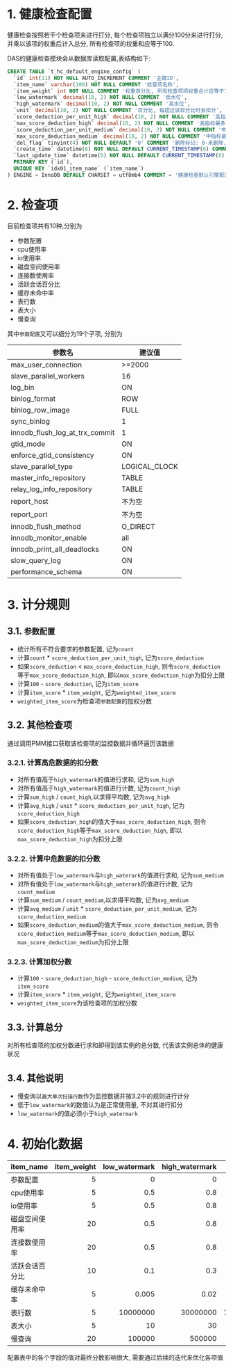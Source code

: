 # 1. 健康检查配置

健康检查按照若干个检查项来进行打分, 每个检查项独立以满分100分来进行打分, 并乘以该项的权重后计入总分, 所有检查项的权重和应等于100.

DAS的健康检查模块会从数据库读取配置,表结构如下:
```sql
CREATE TABLE `t_hc_default_engine_config` (
  `id` int(11) NOT NULL AUTO_INCREMENT COMMENT '主键ID',
  `item_name` varchar(100) NOT NULL COMMENT '检查项名称',
  `item_weight` int NOT NULL COMMENT '权重百分比, 所有检查项项权重合计应等于100',
  `low_watermark` decimal(10, 2) NOT NULL COMMENT '低水位',
  `high_watermark` decimal(10, 2) NOT NULL COMMENT '高水位',
  `unit` decimal(10, 2) NOT NULL COMMENT '百分比, 每超过该百分比时会扣分',
  `score_deduction_per_unit_high` decimal(10, 2) NOT NULL COMMENT '高指标每单位扣分分数',
  `max_score_deduction_high` decimal(10, 2) NOT NULL COMMENT '高指标最多扣分数',
  `score_deduction_per_unit_medium` decimal(10, 2) NOT NULL COMMENT '中指标每单位扣分分数',
  `max_score_deduction_medium` decimal(10, 2) NOT NULL COMMENT '中指标最多扣分数',
  `del_flag` tinyint(4) NOT NULL DEFAULT '0' COMMENT '删除标记: 0-未删除, 1-已删除',
  `create_time` datetime(6) NOT NULL DEFAULT CURRENT_TIMESTAMP(6) COMMENT '创建时间',
  `last_update_time` datetime(6) NOT NULL DEFAULT CURRENT_TIMESTAMP(6) ON UPDATE CURRENT_TIMESTAMP(6) COMMENT '最后更新时间',
  PRIMARY KEY (`id`),
  UNIQUE KEY `idx01_item_name` (`item_name`)
) ENGINE = InnoDB DEFAULT CHARSET = utf8mb4 COMMENT = '健康检查默认引擎配置表';
```


# 2. 检查项

目前检查项共有10种,分别为
- 参数配置
- cpu使用率
- io使用率
- 磁盘空间使用率
- 连接数使用率
- 活跃会话百分比
- 缓存未命中率
- 表行数
- 表大小
- 慢查询

其中`参数配置`又可以细分为19个子项, 分别为

|参数名                         |建议值        |
|------------------------------|-------------|
|max_user_connection           |\>=2000      |
|slave_parallel_workers        |16           |
|log_bin                       |ON           |
|binlog_format                 |ROW          |
|binlog_row_image              |FULL         |
|sync_binlog                   |1            |
|innodb_flush_log_at_trx_commit|1            |
|gtid_mode                     |ON           |
|enforce_gtid_consistency      |ON           |
|slave_parallel_type           |LOGICAL_CLOCK|
|master_info_repository        |TABLE        |
|relay_log_info_repository     |TABLE        |
|report_host                   |不为空        |
|report_port                   |不为空        |
|innodb_flush_method           |O_DIRECT     |
|innodb_monitor_enable         |all          |
|innodb_print_all_deadlocks    |ON           |
|slow_query_log                |ON           |
|performance_schema            |ON           |


# 3. 计分规则

## 3.1. `参数配置`
- 统计所有不符合要求的参数配置, 记为`count`
- 计算`count` * `score_deduction_per_unit_high`, 记为`score_deduction`
- 如果`score_deduction` < `max_score_deduction_high`, 则令`score_deduction`等于`max_score_deduction_high`, 即以`max_score_deduction_high`为扣分上限
- 计算`100` - `score_deduction`, 记为`item_score`
- 计算`item_score` * `item_weight`, 记为`weighted_item_score`
- `weighted_item_score`为检查项`参数配置`的加权分数


## 3.2. 其他检查项

通过调用PMM接口获取该检查项的监控数据并循环遍历该数据

### 3.2.1. 计算高危数据的扣分数
- 对所有值高于`high_watermark`的值进行求和, 记为`sum_high`
- 对所有值高于`high_watermark`的值进行计数, 记为`count_high`
- 计算`sum_high` / `count_high`,以求得平均数, 记为`avg_high`
- 计算`avg_high` / `unit` * `score_deduction_per_unit_high`, 记为`score_deduction_high`
- 如果`score_deduction_high`的值大于`max_score_deduction_high`, 则令`score_deduction_high`等于`max_score_deduction_high`, 即以`max_score_deduction_high`为扣分上限

### 3.2.2. 计算中危数据的扣分数
- 对所有值处于`low_watermark`与`high_waterark`的值进行求和, 记为`sum_medium`
- 对所有值处于`low_watermark`与`high_waterark`的值进行计数, 记为`count_medium`
- 计算`sum_medium` / `count_medium`,以求得平均数, 记为`avg_medium`
- 计算`avg_medium` / `unit` * `score_deduction_per_unit_medium`, 记为`score_deduction_medium`
- 如果`score_deduction_medium`的值大于`max_score_deduction_medium`, 则令`score_deduction_medium`等于`max_score_deduction_medium`, 即以`max_score_deduction_medium`为扣分上限

### 3.2.3. 计算加权分数
- 计算`100` - `score_deduction_high` - `score_deduction_medium`, 记为`item_score`
- 计算`item_score` * `item_weight`,  记为`weighted_item_score`
-  `weighted_item_score`为该检查项的加权分数


## 3.3. 计算总分

对所有检查项的加权分数进行求和即得到该实例的总分数, 代表该实例总体的健康状况


## 3.4. 其他说明

- 慢查询以`最大单次扫描行数`作为监控数据并按3.2中的规则进行计分
- 低于`low_watermark`的数值认为是正常使用量, 不对其进行扣分
- `low_watermark`的值必须小于`high_watermark`


# 4. 初始化数据

|item_name|item_weight|low_watermark|high_watermark|unit|score_deduction_per_unit_high|max_score_deduction_high|score_deduction_per_unit_medium|max_score_deduction_medium|
|:--------|----------:|------------:|-------------:|---:|----------------------------:|-----------------------:|------------------------------:|-------------------------:|
|参数配置     |   5|         0|         0|        0|   10|   50|   0|   0|
|cpu使用率    |   5|       0.5|       0.8|      0.1|   20|  100|  10|  50|
|io使用率     |   5|       0.5|       0.8|      0.1|   20|  100|  10|  50|
|磁盘空间使用率|  20|       0.5|       0.8|      0.1|   40|  100|  10|  50|
|连接数使用率  |  20|       0.5|       0.8|      0.1|   40|  100|  10|  50|
|活跃会话百分比|  10|       0.1|       0.3|      0.1|   20|  100|   5|  50|
|缓存未命中率  |   5|     0.005|      0.02|     0.01|   20|  100|  10|  50|
|表行数       |   5|  10000000|  30000000|  1000000|   10|   50|  10|  30|
|表大小       |   5|        10|        30|        5|   10|   50|  10|  30|
|慢查询       |  20|    100000|    500000|    10000|   10|  100|   5|  50|


配置表中的各个字段的值对最终分数影响很大, 需要通过后续的迭代来优化各项值
